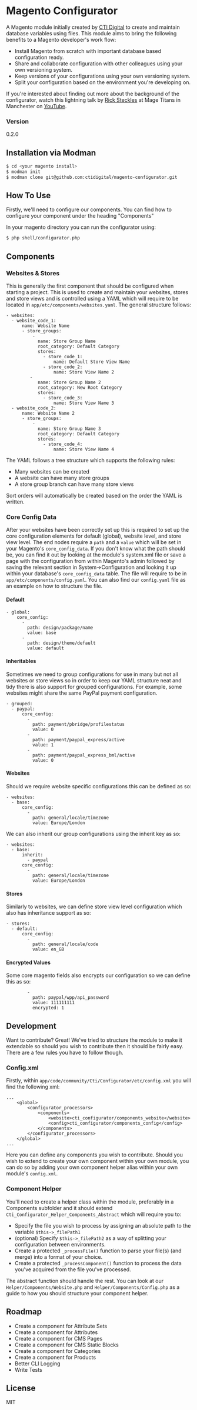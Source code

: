 # Magento Configurator

A Magento module initially created by [CTI Digital] to create and maintain database variables using files. This module aims to bring the following benefits to a Magento developer's work flow:

  - Install Magento from scratch with important database based configuration ready.
  - Share and collaborate configuration with other colleagues using your own versioning system.
  - Keep versions of your configurations using your own versioning system.
  - Split your configuration based on the environment you're developing on.

If you're interested about finding out more about the background of the configurator, watch this lightning talk by [Rick Steckles] at Mage Titans in Manchester on [YouTube].

### Version
0.2.0

## Installation via Modman

```sh
$ cd <your magento install>
$ modman init
$ modman clone git@github.com:ctidigital/magento-configurator.git
```

## How To Use
Firstly, we'll need to configure our components. You can find how to configure your component under the heading "Components"

In your magento directory you can run the configurator using:
```sh
$ php shell/configurator.php
```

## Components

### Websites & Stores
This is generally the first component that should be configured when starting a project. This is used to create and maintain your websites, stores and store views and is controlled using a YAML which will require to be located in `app/etc/components/websites.yaml`. The general structure follows:
```
- websites:
  - website_code_1:
      name: Website Name
      - store_groups:
          -
            name: Store Group Name
            root_category: Default Category
            stores:
              - store_code_1:
                  name: Default Store View Name
              - store_code_2:
                  name: Store View Name 2
         -
            name: Store Group Name 2
            root_category: New Root Category
            stores:
              - store_code_3:
                  name: Store View Name 3
  - website_code_2:
      name: Website Name 2
      - store_groups:
          -
            name: Store Group Name 3
            root_category: Default Category
            stores:
              - store_code_4:
                  name: Store View Name 4
```

The YAML follows a tree structure which supports the following rules:
 - Many websites can be created
 - A website can have many store groups
 - A store group branch can have many store views

Sort orders will automatically be created based on the order the YAML is written.

### Core Config Data

After your websites have been correctly set up this is required to set up the core configuration elements for default (global), website level, and store view level. The end nodes require a `path` and a `value` which will be set in your Magento's `core_config_data`. If you don't know what the path should be, you can find it out by looking at the module's system.xml file or save a page with the configuration from within Magento's admin followed by saving the relevant section in System->Configuration and looking it up within your database's `core_config_data` table. The file will require to be in 
`app/etc/components/config.yaml`. You can also find our `config.yaml` file as an example on how to structure the file.

#### Default
```
- global:
    core_config:
      -
        path: design/package/name
        value: base
      -
        path: design/theme/default
        value: default
```

#### Inheritables
Sometimes we need to group configurations for use in many but not all websites or store views so in order to keep our YAML structure neat and tidy there is also support for grouped configurations. For example, some websites might share the same PayPal payment configuration.

```
- grouped:
  - paypal:
      core_config:
        -
          path: payment/pbridge/profilestatus
          value: 0
        -
          path: payment/paypal_express/active
          value: 1
        -
          path: payment/paypal_express_bml/active
          value: 0
```

#### Websites
Should we require website specific configurations this can be defined as so:
```
- websites:
  - base:
      core_config:
        -
          path: general/locale/timezone
          value: Europe/London
```
We can also inherit our group configurations using the inherit key as so:
```
- websites:
  - base:
      inherit:
        - paypal
      core_config:
        -
          path: general/locale/timezone
          value: Europe/London
```
#### Stores
Similarly to websites, we can define store view level configuration which also has inheritance support as so:
```
- stores:
  - default:
      core_config:
        -
          path: general/locale/code
          value: en_GB
```
#### Encrypted Values
Some core magento fields also encrypts our configuration so we can define this as so:
```
        -
          path: paypal/wpp/api_password
          value: 111111111
          encrypted: 1
```

## Development

Want to contribute? Great! We've tried to structure the module to make it extendable so should you wish to contribute then it should be fairly easy. There are a few rules you have to follow though.

### Config.xml
Firstly, within `app/code/community/Cti/Configurator/etc/config.xml` you will find the following xml:

```
...
    <global>
        <configurator_processors>
            <components>
                <website>cti_configurator/components_website</website>
                <config>cti_configurator/components_config</config>
            </components>
        </configurator_processors>
    </global>
...
```
Here you can define any components you wish to contribute. Should you wish to extend to create your own component within your own module, you can do so by adding your own component helper alias within your own module's `config.xml`.

### Component Helper

You'll need to create a helper class within the module, preferably in a Components subfolder and it should extend `Cti_Configurator_Helper_Components_Abstract` which will require you to:
 - Specify the file you wish to process by assigning an absolute path to the variable `$this->_filePath1`
 - (optional) Specify `$this->_filePath2` as a way of splitting your configuration between environments.
 - Create a protected `_processFile()` function to parse your file(s) (and merge) into a format of your choice.
 - Create a protected `_processComponent()` function to process the data you've acquired from the file you've processed.

The abstract function should handle the rest. You can look at our `Helper/Components/Website.php` and `Helper/Components/Config.php` as a guide to how you should structure your component helper.

## Roadmap

 - Create a component for Attribute Sets
 - Create a component for Attributes
 - Create a component for CMS Pages
 - Create a component for CMS Static Blocks
 - Create a component for Categories
 - Create a component for Products
 - Better CLI Logging
 - Write Tests

License
----

MIT


[CTI Digital]:http://www.ctidigital.com/
[YouTube]:https://www.youtube.com/watch?v=u9zHaX8G5_0
[Rick Steckles]:https://twitter.com/rick_steckles
